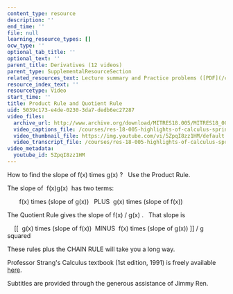 ```yaml
---
content_type: resource
description: ''
end_time: ''
file: null
learning_resource_types: []
ocw_type: ''
optional_tab_title: ''
optional_text: ''
parent_title: Derivatives (12 videos)
parent_type: SupplementalResourceSection
related_resources_text: Lecture summary and Practice problems ([PDF](/courses/res-18-005-highlights-of-calculus-spring-2010/resources/mitres18_05s10_product_rule_quotient_rule))
resource_index_text: ''
resourcetype: Video
start_time: ''
title: Product Rule and Quotient Rule
uid: 5039c173-e4de-0230-3da7-dedb6ec27287
video_files:
  archive_url: http://www.archive.org/download/MITRES18.005/MITRES18_005S10_ProductRule_300k.mp4
  video_captions_file: /courses/res-18-005-highlights-of-calculus-spring-2010/fddb98f26d425dbabbc93a34f183c2aa_5ZpqI8zz1HM.vtt
  video_thumbnail_file: https://img.youtube.com/vi/5ZpqI8zz1HM/default.jpg
  video_transcript_file: /courses/res-18-005-highlights-of-calculus-spring-2010/2b27688fff6c0fb6a54f8d69b5a3d5b8_5ZpqI8zz1HM.pdf
video_metadata:
  youtube_id: 5ZpqI8zz1HM
---
```


How to find the slope of f(x) times g(x) ?   Use the Product Rule.

The slope of  f(x)g(x)  has two terms:

       f(x) times (slope of g(x))   PLUS  g(x) times (slope of f(x))

The Quotient Rule gives the slope of f(x) / g(x) .   That slope is 

    \[\[  g(x) times (slope of f(x))  MINUS  f(x) times (slope of g(x)) \]\] / g squared

These rules plus the CHAIN RULE will take you a long way.

Professor Strang's Calculus textbook (1st edition, 1991) is freely available [here](/courses/res-18-001-calculus-online-textbook-spring-2005).

Subtitles are provided through the generous assistance of Jimmy Ren.



